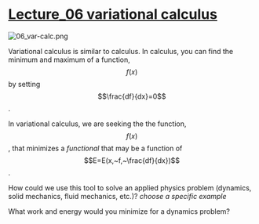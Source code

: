 # [Lecture_06 variational calculus](https://youtu.be/B3Q6930JYfk)

![06_var-calc.png](https://campuspro-uploads.s3.us-west-2.amazonaws.com/2f97aca3-fc59-4d60-903d-2957cdab1812/23e66667-e7f4-4ada-9848-0b799e8f01e1/06_var-calc.png)

Variational calculus is similar to calculus. In calculus, you can find the minimum and maximum of a function, $$f(x)$$ by setting $$\frac{df}{dx}=0$$. 

In variational calculus, we are seeking the the function, $$f(x)$$, that minimizes a _functional_ that may be a function of $$E=E(x,~f,~\frac{df}{dx})$$. 

How could we use this tool to solve an applied physics problem (dynamics, solid mechanics, fluid mechanics, etc.)? _choose a specific example_

What work and energy would you minimize for a dynamics problem?

